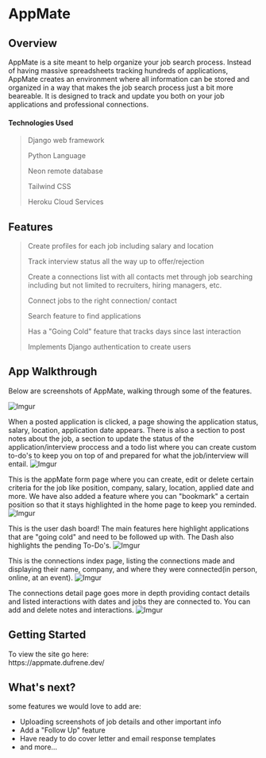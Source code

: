 # AppMate

## Overview
AppMate is a site meant to help organize your job search process. Instead of having massive spreadsheets tracking hundreds of applications, AppMate creates an environment where all information can be stored and organized in a way that makes the job search process just a bit more beareable. It is designed to track and update you both on your job applications and professional connections. 


#### Technologies Used
> Django web framework
>
> Python Language
>
> Neon remote database
>
> Tailwind CSS
>
> Heroku Cloud Services

## Features
> Create profiles for each job including salary and location
>
> Track interview status all the way up to offer/rejection
>
> Create a connections list with all contacts met through job searching including but not limited to recruiters, hiring managers, etc.
>
> Connect jobs to the right connection/ contact
>
> Search feature to find applications
>
> Has a "Going Cold" feature that tracks days since last interaction
>
> Implements Django authentication to create users

## App Walkthrough
Below are screenshots of AppMate, walking through some of the features. 


![Imgur](https://i.imgur.com/pF8x30a.png)


 

When a posted application is clicked, a page showing the application status, salary, location, application date appears. There is also a section to post notes about the job, a section to update the status of the application/interview proccess and a todo list where you can create custom to-do's to keep you on top of and prepared for what the job/interview will entail. 
![Imgur](https://i.imgur.com/z53Vk61.png)

This is the appMate form page where you can create, edit or delete certain criteria for the job like position, company, salary, location, applied date and more. We have also added a feature where you can "bookmark" a certain position so that it stays highlighted in the home page to keep you reminded.
![Imgur](https://i.imgur.com/j42JV1p.png)
 
This is the user dash board! The main features here highlight applications that are "going cold" and need to be followed up with. The Dash also highlights the pending To-Do's.
![Imgur](https://i.imgur.com/lv6Cxfx.png)

This is the connections index page, listing the connections made and displaying their name, company, and where they were connected(in person, online, at an event). 
![Imgur](https://i.imgur.com/888ds1C.png)

The connections detail page goes more in depth providing contact details and listed interactions with dates and jobs they are connected to. You can add and delete notes and interactions.
![Imgur](https://i.imgur.com/kLFyHUO.png)



## Getting Started
<p>To view the site go here:<br>
  https://appmate.dufrene.dev/</p> 


## What's next?
some features we would love to add are:
- Uploading screenshots of job details and other important info
- Add a "Follow Up" feature
- Have ready to do cover letter and email response templates
- and more...



